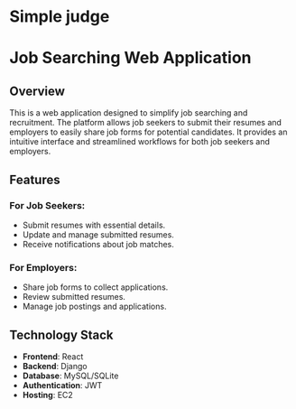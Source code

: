 # Simple judge

# Job Searching Web Application

## Overview

This is a web application designed to simplify job searching and recruitment. The platform allows job seekers to submit their resumes and employers to easily share job forms for potential candidates. It provides an intuitive interface and streamlined workflows for both job seekers and employers.

## Features

### For Job Seekers:

- Submit resumes with essential details.
- Update and manage submitted resumes.
- Receive notifications about job matches.

### For Employers:

- Share job forms to collect applications.
- Review submitted resumes.
- Manage job postings and applications.

## Technology Stack

- **Frontend**: React
- **Backend**: Django
- **Database**: MySQL/SQLite
- **Authentication**: JWT
- **Hosting**: EC2
